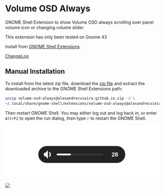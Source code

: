 # Volume OSD Always

GNOME Shell Extension to show Volume OSD always scrolling over panel volume icon or changing volume slider.

This extension has only been tested on Gnome 43

Install from [GNOME Shell Extensions](https://extensions.gnome.org/extension/5742/volume-osd-always/).

[ChangeLog](https://github.com/alexandrecvieira/volume-osd-always/blob/main/ChangeLog)

## Manual Installation

To install from the latest zip file, download the [zip file](https://github.com/alexandrecvieira/volume-osd-always/raw/main/volume-osd-always@alexandrecvieira.github.io.zip)
and extract the downloaded archive to the GNOME Shell Extensions path:

```bash
unzip volume-osd-always@alexandrecvieira.github.io.zip -d \
~/.local/share/gnome-shell/extensions/volume-osd-always@alexandrecvieira.github.io
```
Then restart GNOME Shell. You may either log out and log back in, or enter `Alt+F2` to open the run
dialog, then type `r` to restart the GNOME Shell.

![Volume OSD Always 1](images/volume-osd-always1.gif)

<img src="https://github.com/alexandrecvieira/volume-osd-always/blob/main/images/volume-osd-alway2.gif" width="600">
